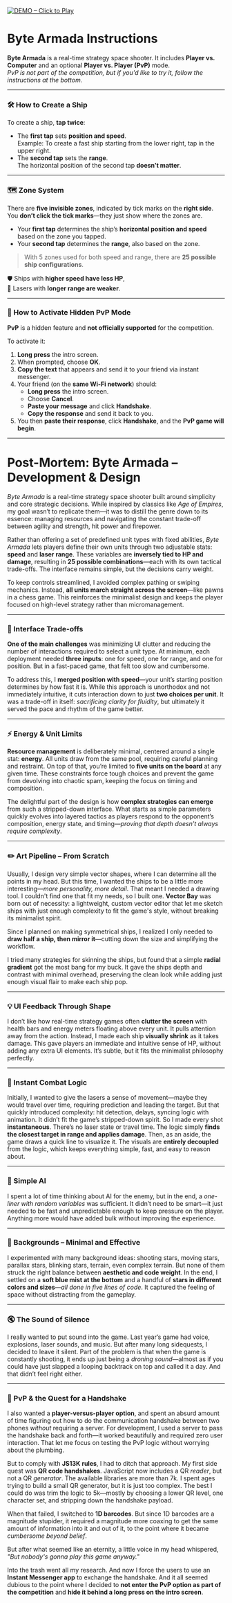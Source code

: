[![DEMO – Click to Play](README.jpg)](https://bacionejs.github.io/byte-armada/)

# **Byte Armada Instructions**

**Byte Armada** is a real-time strategy space shooter. It includes **Player vs. Computer** and an optional **Player vs. Player (PvP)** mode.  
*PvP is not part of the competition, but if you'd like to try it, follow the instructions at the bottom.*

---

### 🛠 How to Create a Ship

To create a ship, **tap twice**:

- The **first tap** sets **position and speed**.  
  Example: To create a fast ship starting from the lower right, tap in the upper right.
- The **second tap** sets the **range**.  
  The horizontal position of the second tap **doesn’t matter**.

---

### 🗺 Zone System

There are **five invisible zones**, indicated by tick marks on the **right side**.  
You **don’t click the tick marks**—they just show where the zones are.

- Your **first tap** determines the ship’s **horizontal position and speed** based on the zone you tapped.
- Your **second tap** determines the **range**, also based on the zone.

> With 5 zones used for both speed and range, there are **25 possible ship configurations**.

🛡 Ships with **higher speed have less HP**,  
🔫 Lasers with **longer range are weaker**.

---

### 🤝 How to Activate Hidden PvP Mode

**PvP** is a hidden feature and **not officially supported** for the competition.

To activate it:

1. **Long press** the intro screen.  
2. When prompted, choose **OK**.  
3. **Copy the text** that appears and send it to your friend via instant messenger.
4. Your friend (on the **same Wi-Fi network**) should:
   - **Long press** the intro screen.
   - Choose **Cancel**.
   - **Paste your message** and click **Handshake**.
   - **Copy the response** and send it back to you.
5. You then **paste their response**, click **Handshake**, and the **PvP game will begin**.

---

# **Post-Mortem: Byte Armada – Development & Design**

*Byte Armada* is a real-time strategy space shooter built around simplicity and core strategic decisions. While inspired by classics like *Age of Empires*, my goal wasn’t to replicate them—it was to distill the genre down to its essence: managing resources and navigating the constant trade-off between agility and strength, hit power and firepower.

Rather than offering a set of predefined unit types with fixed abilities, *Byte Armada* lets players define their own units through two adjustable stats: **speed** and **laser range**. These variables are **inversely tied to HP and damage**, resulting in **25 possible combinations**—each with its own tactical trade-offs. The interface remains simple, but the decisions carry weight.

To keep controls streamlined, I avoided complex pathing or swiping mechanics. Instead, **all units march straight across the screen**—like pawns in a chess game. This reinforces the minimalist design and keeps the player focused on high-level strategy rather than micromanagement.

---

### 🧩 Interface Trade-offs

**One of the main challenges** was minimizing UI clutter and reducing the number of interactions required to select a unit type. At minimum, each deployment needed **three inputs**: one for speed, one for range, and one for position. But in a fast-paced game, that felt too slow and cumbersome.

To address this, I **merged position with speed**—your unit’s starting position determines by how fast it is. While this approach is unorthodox and not immediately intuitive, it cuts interaction down to just **two choices per unit**. It was a trade-off in itself: *sacrificing clarity for fluidity*, but ultimately it served the pace and rhythm of the game better.

---

### ⚡ Energy & Unit Limits

**Resource management** is deliberately minimal, centered around a single stat: **energy**. All units draw from the same pool, requiring careful planning and restraint. On top of that, you’re limited to **five units on the board** at any given time. These constraints force tough choices and prevent the game from devolving into chaotic spam, keeping the focus on timing and composition.

The delightful part of the design is how **complex strategies can emerge** from such a stripped-down interface. What starts as simple parameters quickly evolves into layered tactics as players respond to the opponent’s composition, energy state, and timing—*proving that depth doesn’t always require complexity*.

---

### ✏️ Art Pipeline – From Scratch

Usually, I design very simple vector shapes, where I can determine all the points in my head. But this time, I wanted the ships to be a little more interesting—*more personality, more detail*. That meant I needed a drawing tool. I couldn't find one that fit my needs, so I built one. **Vector Bay** was born out of necessity: a lightweight, custom vector editor that let me sketch ships with just enough complexity to fit the game's style, without breaking its minimalist spirit.

Since I planned on making symmetrical ships, I realized I only needed to **draw half a ship, then mirror it**—cutting down the size and simplifying the workflow.

I tried many strategies for skinning the ships, but found that a simple **radial gradient** got the most bang for my buck. It gave the ships depth and contrast with minimal overhead, preserving the clean look while adding just enough visual flair to make each ship pop.

---

### 💡 UI Feedback Through Shape

I don’t like how real-time strategy games often **clutter the screen** with health bars and energy meters floating above every unit. It pulls attention away from the action. Instead, I made each ship **visually shrink** as it takes damage. This gave players an immediate and intuitive sense of HP, without adding any extra UI elements. It’s subtle, but it fits the minimalist philosophy perfectly.

---

### 🔫 Instant Combat Logic

Initially, I wanted to give the lasers a sense of movement—maybe they would travel over time, requiring prediction and leading the target. But that quickly introduced complexity: hit detection, delays, syncing logic with animation. It didn’t fit the game’s stripped-down spirit. So I made every shot **instantaneous**. There’s no laser state or travel time. The logic simply **finds the closest target in range and applies damage**. Then, as an aside, the game draws a quick line to visualize it. The visuals are **entirely decoupled** from the logic, which keeps everything simple, fast, and easy to reason about.

---

### 🧠 Simple AI

I spent a lot of time thinking about AI for the enemy, but in the end, a *one-liner with random variables* was sufficient. It didn’t need to be smart—it just needed to be fast and unpredictable enough to keep pressure on the player. Anything more would have added bulk without improving the experience.

---

### 🌌 Backgrounds – Minimal and Effective

I experimented with many background ideas: shooting stars, moving stars, parallax stars, blinking stars, terrain, even complex terrain. But none of them struck the right balance between **aesthetic and code weight**. In the end, I settled on a **soft blue mist at the bottom** and a handful of **stars in different colors and sizes**—*all done in five lines of code*. It captured the feeling of space without distracting from the gameplay.

---

### 🔇 The Sound of Silence

I really wanted to put sound into the game. Last year’s game had voice, explosions, laser sounds, and music. But after many long sidequests, I decided to leave it silent. Part of the problem is that when the game is constantly shooting, it ends up just being a *droning sound*—almost as if you could have just slapped a looping backtrack on top and called it a day. And that didn’t feel right either.

---

### 🔐 PvP & the Quest for a Handshake

I also wanted a **player-versus-player option**, and spent an absurd amount of time figuring out how to do the communication handshake between two phones *without* requiring a server. For development, I used a server to pass the handshake back and forth—it worked beautifully and required zero user interaction. That let me focus on testing the PvP logic without worrying about the plumbing.

But to comply with **JS13K rules**, I had to ditch that approach. My first side quest was **QR code handshakes**. JavaScript now includes a QR *reader*, but not a QR *generator*. The available libraries are more than 7k. I spent ages trying to build a small QR generator, but it is just too complex. The best I could do was trim the logic to 5k—mostly by choosing a lower QR level, one character set, and stripping down the handshake payload.

When that failed, I switched to **1D barcodes**. But since 1D barcodes are a magnitude stupider, it required a magnitude more coaxing to get the same amount of information into it and out of it, to the point where it became *cumbersome beyond belief*.

But after what seemed like an eternity, a little voice in my head whispered, *"But nobody's gonna play this game anyway."*

Into the trash went all my research. And now I force the users to use an **Instant Messenger app** to exchange the handshake. And it all seemed dubious to the point where I decided to **not enter the PvP option as part of the competition** and **hide it behind a long press on the intro screen**.
